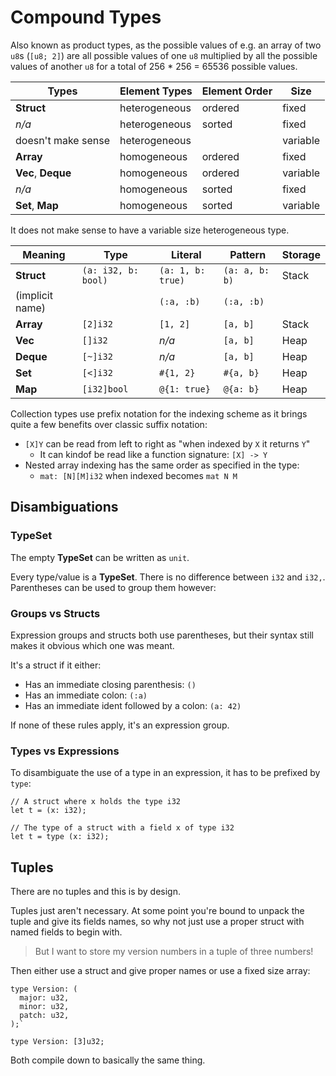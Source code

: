 # Compound Types

Also known as product types, as the possible values of e.g. an array of two `u8`s (`[u8; 2]`) are all possible values of one `u8` multiplied by all the possible values of another `u8` for a total of 256 * 256 = 65536 possible values.

| Types              | Element Types | Element Order | Size     |
| ------------------ | ------------- | ------------- | -------- |
| **Struct**         | heterogeneous | ordered       | fixed    |
| *n/a*              | heterogeneous | sorted        | fixed    |
| doesn't make sense | heterogeneous |               | variable |
| **Array**          | homogeneous   | ordered       | fixed    |
| **Vec**, **Deque** | homogeneous   | ordered       | variable |
| *n/a*              | homogeneous   | sorted        | fixed    |
| **Set**, **Map**   | homogeneous   | sorted        | variable |

It does not make sense to have a variable size heterogeneous type.

| Meaning         | Type                | Literal           | Pattern        | Storage |
| --------------- | ------------------- | ----------------- | -------------- | ------- |
| **Struct**      | `(a: i32, b: bool)` | `(a: 1, b: true)` | `(a: a, b: b)` | Stack   |
| (implicit name) |                     | `(:a, :b)`        | `(:a, :b)`     |         |
| **Array**       | `[2]i32`            | `[1, 2]`          | `[a, b]`       | Stack   |
| **Vec**         | `[]i32`             | *n/a*             | `[a, b]`       | Heap    |
| **Deque**       | `[~]i32`            | *n/a*             | `[a, b]`       | Heap    |
| **Set**         | `[<]i32`            | `#{1, 2}`         | `#{a, b}`      | Heap    |
| **Map**         | `[i32]bool`         | `@{1: true}`      | `@{a: b}`      | Heap    |

Collection types use prefix notation for the indexing scheme as it brings quite a few benefits over classic suffix notation:

- `[X]Y` can be read from left to right as "when indexed by `X` it returns `Y`"
  - It can kindof be read like a function signature: `[X] -> Y`
- Nested array indexing has the same order as specified in the type:
  - `mat: [N][M]i32` when indexed becomes `mat N M`

## Disambiguations

### TypeSet

The empty **TypeSet** can be written as `unit`.

Every type/value is a **TypeSet**. There is no difference between `i32` and `i32,`. Parentheses can be used to group them however:

### Groups vs Structs

Expression groups and structs both use parentheses, but their syntax still makes it obvious which one was meant.

It's a struct if it either:

- Has an immediate closing parenthesis: `()`
- Has an immediate colon: `(:a)`
- Has an immediate ident followed by a colon: `(a: 42)`

If none of these rules apply, it's an expression group.

### Types vs Expressions

To disambiguate the use of a type in an expression, it has to be prefixed by `type`:

```flx
// A struct where x holds the type i32
let t = (x: i32);

// The type of a struct with a field x of type i32
let t = type (x: i32);
```

## Tuples

There are no tuples and this is by design.

Tuples just aren't necessary. At some point you're bound to unpack the tuple and give its fields names, so why not just use a proper struct with named fields to begin with.

> But I want to store my version numbers in a tuple of three numbers!

Then either use a struct and give proper names or use a fixed size array:

```flx
type Version: (
  major: u32,
  minor: u32,
  patch: u32,
);`

type Version: [3]u32;
```

Both compile down to basically the same thing.

